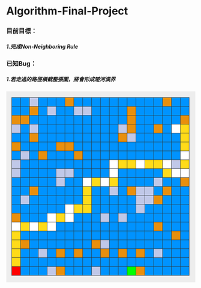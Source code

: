 # Algorithm-Final-Project
### 目前目標：
##### 1.完成Non-Neighboring Rule
### 已知Bug：
##### 1.若走過的路徑橫截整張圖，將會形成楚河漢界
![Bug1](/bug1.png)
